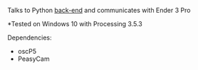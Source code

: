 Talks to Python [back-end](https://github.com/merttoka/int_fab_server) and communicates with Ender 3 Pro

*Tested on Windows 10 with Processing 3.5.3

Dependencies:
- oscP5
- PeasyCam